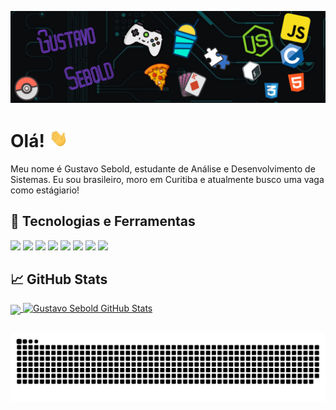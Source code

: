 [![Header](https://github.com/gsebold027/gsebold027/blob/main/banner.png "Header")](https://www.linkedin.com/in/gustavo-sebold/)

# Olá! <img src="https://github.com/gsebold027/gsebold027/blob/main/wave.gif" width="30px">

Meu nome é Gustavo Sebold, estudante de Análise e Desenvolvimento de Sistemas. Eu sou brasileiro, moro em Curitiba e atualmente busco uma vaga como estágiario!

## 🔧 Tecnologias e Ferramentas
![](https://img.shields.io/badge/OS-Linux-informational?style=flat&logo=linux&logoColor=white&color=5f09a2)
![](https://img.shields.io/badge/Editor-VSCode-informational?style=flat&logo=visual-studio-code&logoColor=blue&color=5f09a2)
![](https://img.shields.io/badge/Code-JavaScript-informational?style=flat&logo=javascript&logoColor=yellow&color=5f09a2)
![](https://img.shields.io/badge/Code-Node.js-informational?style=flat&logo=node.js&logoColor=green&color=5f09a2)
![](https://img.shields.io/badge/Code-PHP-informational?style=flat&logo=php&logoColor=blue&color=5f09a2)
![](https://img.shields.io/badge/Code-C-informational?style=flat&logo=C&logoColor=blue&color=5f09a2)
![](https://img.shields.io/badge/Shell-Bash-informational?style=flat&logo=gnu-bash&logoColor=white&color=5f09a2)
![](https://img.shields.io/badge/Tools-PostgreSQL-informational?style=flat&logo=postgresql&logoColor=blue&color=5f09a2)

## &#x1f4c8; GitHub Stats
<a href="https://github.com/gsebold027/">  <img align="center" src="https://github-readme-stats.vercel.app/api/top-langs/?username=gsebold027&title_color=B560F6&text_color=c9cacc&icon_color=B560F6&bg_color=1d1f21&langs_count=5" />
</a>
<a href="https://github.com/gsebold027/">
  <img align="top" src="https://github-readme-stats.vercel.app/api?username=gsebold027&show_icons=true&line_height=27&count_private=true&title_color=B560F6&text_color=c9cacc&icon_color=B560F6&bg_color=1d1f21" alt="Gustavo Sebold GitHub Stats" />
</a>

## 

<div>
  
  ![Snake animation](https://github.com/gsebold027/gsebold027/blob/output/github-contribution-grid-snake.svg)

</div>
